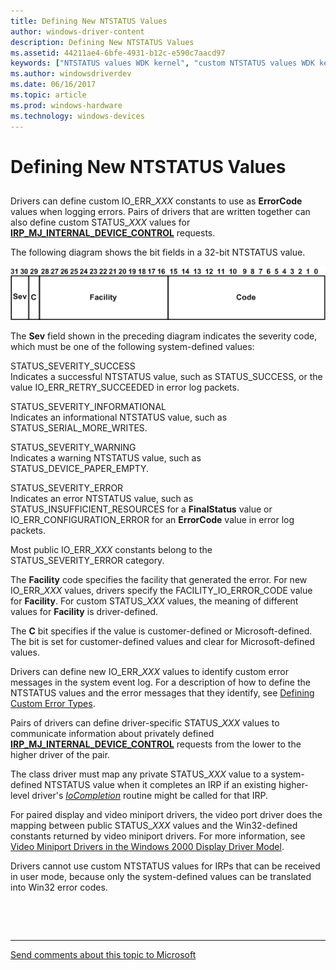 ```yaml
---
title: Defining New NTSTATUS Values
author: windows-driver-content
description: Defining New NTSTATUS Values
ms.assetid: 44211ae4-6bfe-4931-b12c-e590c7aacd97
keywords: ["NTSTATUS values WDK kernel", "custom NTSTATUS values WDK kernel", "IO_ERR_XXX values"]
ms.author: windowsdriverdev
ms.date: 06/16/2017
ms.topic: article
ms.prod: windows-hardware
ms.technology: windows-devices
---
```


# Defining New NTSTATUS Values


## <a href="" id="ddk-defining-new-ntstatus-values-kg"></a>


Drivers can define custom IO\_ERR\_*XXX* constants to use as **ErrorCode** values when logging errors. Pairs of drivers that are written together can also define custom STATUS\_*XXX* values for [**IRP\_MJ\_INTERNAL\_DEVICE\_CONTROL**](https://msdn.microsoft.com/library/windows/hardware/ff550766) requests.

The following diagram shows the bit fields in a 32-bit NTSTATUS value.

![diagram illustrating the bit fields in an ntstatus value](images/16ntstat.png)

The **Sev** field shown in the preceding diagram indicates the severity code, which must be one of the following system-defined values:

<a href="" id="status-severity-success"></a>STATUS\_SEVERITY\_SUCCESS  
Indicates a successful NTSTATUS value, such as STATUS\_SUCCESS, or the value IO\_ERR\_RETRY\_SUCCEEDED in error log packets.

<a href="" id="status-severity-informational"></a>STATUS\_SEVERITY\_INFORMATIONAL  
Indicates an informational NTSTATUS value, such as STATUS\_SERIAL\_MORE\_WRITES.

<a href="" id="status-severity-warning"></a>STATUS\_SEVERITY\_WARNING  
Indicates a warning NTSTATUS value, such as STATUS\_DEVICE\_PAPER\_EMPTY.

<a href="" id="status-severity-error"></a>STATUS\_SEVERITY\_ERROR  
Indicates an error NTSTATUS value, such as STATUS\_INSUFFICIENT\_RESOURCES for a **FinalStatus** value or IO\_ERR\_CONFIGURATION\_ERROR for an **ErrorCode** value in error log packets.

Most public IO\_ERR\_*XXX* constants belong to the STATUS\_SEVERITY\_ERROR category.

The **Facility** code specifies the facility that generated the error. For new IO\_ERR\_*XXX* values, drivers specify the FACILITY\_IO\_ERROR\_CODE value for **Facility**. For custom STATUS\_*XXX* values, the meaning of different values for **Facility** is driver-defined.

The **C** bit specifies if the value is customer-defined or Microsoft-defined. The bit is set for customer-defined values and clear for Microsoft-defined values.

Drivers can define new IO\_ERR\_*XXX* values to identify custom error messages in the system event log. For a description of how to define the NTSTATUS values and the error messages that they identify, see [Defining Custom Error Types](defining-custom-error-types.md).

Pairs of drivers can define driver-specific STATUS\_*XXX* values to communicate information about privately defined [**IRP\_MJ\_INTERNAL\_DEVICE\_CONTROL**](https://msdn.microsoft.com/library/windows/hardware/ff550766) requests from the lower to the higher driver of the pair.

The class driver must map any private STATUS\_*XXX* value to a system-defined NTSTATUS value when it completes an IRP if an existing higher-level driver's [*IoCompletion*](https://msdn.microsoft.com/library/windows/hardware/ff548354) routine might be called for that IRP.

For paired display and video miniport drivers, the video port driver does the mapping between public STATUS\_*XXX* values and the Win32-defined constants returned by video miniport drivers. For more information, see [Video Miniport Drivers in the Windows 2000 Display Driver Model](https://msdn.microsoft.com/library/windows/hardware/ff570509).

Drivers cannot use custom NTSTATUS values for IRPs that can be received in user mode, because only the system-defined values can be translated into Win32 error codes.

 

 


--------------------
[Send comments about this topic to Microsoft](mailto:wsddocfb@microsoft.com?subject=Documentation%20feedback%20%5Bkernel\kernel%5D:%20Defining%20New%20NTSTATUS%20Values%20%20RELEASE:%20%286/14/2017%29&body=%0A%0APRIVACY%20STATEMENT%0A%0AWe%20use%20your%20feedback%20to%20improve%20the%20documentation.%20We%20don't%20use%20your%20email%20address%20for%20any%20other%20purpose,%20and%20we'll%20remove%20your%20email%20address%20from%20our%20system%20after%20the%20issue%20that%20you're%20reporting%20is%20fixed.%20While%20we're%20working%20to%20fix%20this%20issue,%20we%20might%20send%20you%20an%20email%20message%20to%20ask%20for%20more%20info.%20Later,%20we%20might%20also%20send%20you%20an%20email%20message%20to%20let%20you%20know%20that%20we've%20addressed%20your%20feedback.%0A%0AFor%20more%20info%20about%20Microsoft's%20privacy%20policy,%20see%20http://privacy.microsoft.com/default.aspx. "Send comments about this topic to Microsoft")


